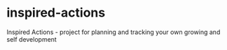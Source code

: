 # inspired-actions
Inspired Actions - project for planning and tracking your own growing and self development

